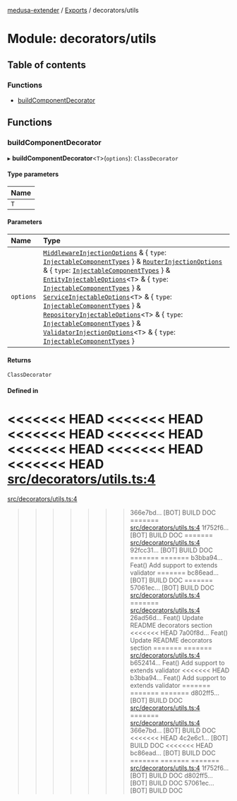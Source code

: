 [medusa-extender](../README.md) / [Exports](../modules.md) / decorators/utils

# Module: decorators/utils

## Table of contents

### Functions

- [buildComponentDecorator](decorators_utils.md#buildcomponentdecorator)

## Functions

### buildComponentDecorator

▸ **buildComponentDecorator**<`T`\>(`options`): `ClassDecorator`

#### Type parameters

| Name |
| :------ |
| `T` |

#### Parameters

| Name | Type |
| :------ | :------ |
| `options` | [`MiddlewareInjectionOptions`](types.md#middlewareinjectionoptions) & { `type`: [`InjectableComponentTypes`](types.md#injectablecomponenttypes)  } & [`RouterInjectionOptions`](types.md#routerinjectionoptions) & { `type`: [`InjectableComponentTypes`](types.md#injectablecomponenttypes)  } & [`EntityInjectableOptions`](types.md#entityinjectableoptions)<`T`\> & { `type`: [`InjectableComponentTypes`](types.md#injectablecomponenttypes)  } & [`ServiceInjectableOptions`](types.md#serviceinjectableoptions)<`T`\> & { `type`: [`InjectableComponentTypes`](types.md#injectablecomponenttypes)  } & [`RepositoryInjectableOptions`](types.md#repositoryinjectableoptions)<`T`\> & { `type`: [`InjectableComponentTypes`](types.md#injectablecomponenttypes)  } & [`ValidatorInjectionOptions`](types.md#validatorinjectionoptions)<`T`\> & { `type`: [`InjectableComponentTypes`](types.md#injectablecomponenttypes)  } |

#### Returns

`ClassDecorator`

#### Defined in

<<<<<<< HEAD
<<<<<<< HEAD
<<<<<<< HEAD
<<<<<<< HEAD
<<<<<<< HEAD
<<<<<<< HEAD
<<<<<<< HEAD
[src/decorators/utils.ts:4](https://github.com/adrien2p/medusa-extender/blob/89f7223/src/decorators/utils.ts#L4)
=======
[src/decorators/utils.ts:4](https://github.com/adrien2p/medusa-extender/blob/23cd201/src/decorators/utils.ts#L4)
>>>>>>> 366e7bd... [BOT] BUILD DOC
=======
[src/decorators/utils.ts:4](https://github.com/adrien2p/medusa-extender/blob/0490090/src/decorators/utils.ts#L4)
>>>>>>> 1f752f6... [BOT] BUILD DOC
=======
[src/decorators/utils.ts:4](https://github.com/adrien2p/medusa-extender/blob/7e89c01/src/decorators/utils.ts#L4)
>>>>>>> 92fcc31... [BOT] BUILD DOC
=======
=======
>>>>>>> b3bba94... Feat() Add support to extends validator
=======
>>>>>>> bc86ead... [BOT] BUILD DOC
=======
>>>>>>> 57061ec... [BOT] BUILD DOC
[src/decorators/utils.ts:4](https://github.com/adrien2p/medusa-extender/blob/7e89c01/src/decorators/utils.ts#L4)
=======
[src/decorators/utils.ts:4](https://github.com/adrien2p/medusa-extender/blob/89f7223/src/decorators/utils.ts#L4)
>>>>>>> 26ad56d... Feat() Update README decorators section
<<<<<<< HEAD
>>>>>>> 7a00f8d... Feat() Update README decorators section
=======
=======
[src/decorators/utils.ts:4](https://github.com/adrien2p/medusa-extender/blob/834fee1/src/decorators/utils.ts#L4)
>>>>>>> b652414... Feat() Add support to extends validator
<<<<<<< HEAD
>>>>>>> b3bba94... Feat() Add support to extends validator
=======
=======
=======
>>>>>>> d802ff5... [BOT] BUILD DOC
[src/decorators/utils.ts:4](https://github.com/adrien2p/medusa-extender/blob/834fee1/src/decorators/utils.ts#L4)
=======
[src/decorators/utils.ts:4](https://github.com/adrien2p/medusa-extender/blob/23cd201/src/decorators/utils.ts#L4)
>>>>>>> 366e7bd... [BOT] BUILD DOC
<<<<<<< HEAD
>>>>>>> 4c2e6c1... [BOT] BUILD DOC
<<<<<<< HEAD
>>>>>>> bc86ead... [BOT] BUILD DOC
=======
=======
=======
[src/decorators/utils.ts:4](https://github.com/adrien2p/medusa-extender/blob/0490090/src/decorators/utils.ts#L4)
>>>>>>> 1f752f6... [BOT] BUILD DOC
>>>>>>> d802ff5... [BOT] BUILD DOC
>>>>>>> 57061ec... [BOT] BUILD DOC
